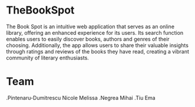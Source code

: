# TheBookSpot

The Book Spot is an intuitive web application that serves as an online library, offering an enhanced experience for its users. Its search function enables users to easily discover books, authors and genres of their choosing. Additionally, the app allows users to share their valuable insights through ratings and reviews of the books they have read, creating a vibrant community of literary enthusiasts.

# Team
.Pintenaru-Dumitrescu Nicole Melissa
.Negrea Mihai
.Tiu Ema
